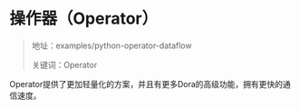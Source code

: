 # 操作器（Operator）

> 地址：examples/python-operator-dataflow
>
> 关键词：Operator

Operator提供了更加轻量化的方案，并且有更多Dora的高级功能，拥有更快的通信速度。

##
